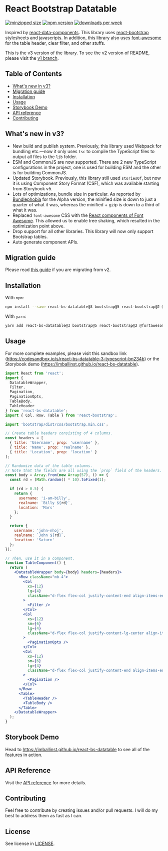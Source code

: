 # React Bootstrap Datatable

[![minzipped size](https://img.shields.io/bundlephobia/minzip/react-bs-datatable)](https://bundlephobia.com/package/react-bs-datatable) [![npm version](https://badge.fury.io/js/react-bs-datatable.svg)](https://badge.fury.io/js/react-bs-datatable) [![downloads per week](https://img.shields.io/npm/dw/react-bs-datatable)](https://www.npmjs.com/package/react-bs-datatable)

Inspired by [react-data-components](https://github.com/carlosrocha/react-data-components). This library uses [react-bootstrap](http://react-bootstrap.github.io/) stylesheets and javascripts. In addition, this library also uses [font-awesome](http://fontawesome.io/) for the table header, clear filter, and other stuffs.

This is the v3 version of the library. To see the v2 version of README, please visit the [v1 branch](https://github.com/imballinst/react-bs-datatable/tree/v1).

## Table of Contents

- [What's new in v3?](#whats-new-in-v3)
- [Migration guide](#migration-guide)
- [Installation](#installation)
- [Usage](#usage)
- [Storybook Demo](#storybook-demo)
- [API reference](#api-reference)
- [Contributing](#contributing)

## What's new in v3?

- New build and publish system. Previously, this library used Webpack for bundling etc.—now it only uses `tsc` to compile the TypeScript files to output all files to the `lib` folder.
- ESM and CommonJS are now supported. There are 2 new TypeScript configurations in the project, one is used for building ESM and the other is for building CommonJS.
- Updated Storybook. Previously, this library still used `storiesOf`, but now it is using Component Story Format (CSF), which was available starting from Storybook v5.
- Lots of optimizations, bundle size in particular. As reported by [Bundlephobia](https://bundlephobia.com/package/react-bs-datatable@3.0.0-alpha.6) for the Alpha version, the minified size is down to just a quarter of what it was, whereas the minified + gzip is down to a third of what it was.
- Replaced `font-awesome` CSS with the [React components of Font Awesome](https://fontawesome.com/v5.15/how-to-use/on-the-web/using-with/react). This allowed us to enable tree shaking, which resulted in the optimization point above.
- Drop support for all other libraries. This library will now only support Bootstrap tables.
- Auto generate component APIs.

## Migration guide

Please read [this guide](./MIGRATION_GUIDE.md) if you are migrating from v2.

## Installation

With `npm`:

```bash
npm install --save react-bs-datatable@3 bootstrap@5 react-bootstrap@2 @fortawesome/fontawesome-svg-core@6 @fortawesome/free-solid-svg-icons@6 @fortawesome/react-fontawesome@0
```

With `yarn`:

```bash
yarn add react-bs-datatable@3 bootstrap@5 react-bootstrap@2 @fortawesome/fontawesome-svg-core@6 @fortawesome/free-solid-svg-icons@6 @fortawesome/react-fontawesome@0
```

## Usage

For more complete examples, please visit this sandbox link (https://codesandbox.io/s/react-bs-datatable-3-typescript-bn234b) or the Storybook demo (https://imballinst.github.io/react-bs-datatable).

```jsx
import React from 'react';
import {
  DatatableWrapper,
  Filter,
  Pagination,
  PaginationOpts,
  TableBody,
  TableHeader
} from 'react-bs-datatable';
import { Col, Row, Table } from 'react-bootstrap';

import 'bootstrap/dist/css/bootstrap.min.css';

// Create table headers consisting of 4 columns.
const headers = [
  { title: 'Username', prop: 'username' },
  { title: 'Name', prop: 'realname' },
  { title: 'Location', prop: 'location' }
];

// Randomize data of the table columns.
// Note that the fields are all using the `prop` field of the headers.
const body = Array.from(new Array(57), () => {
  const rd = (Math.random() * 10).toFixed(1);

  if (rd > 0.5) {
    return {
      username: 'i-am-billy',
      realname: `Billy ${rd}`,
      location: 'Mars'
    };
  }

  return {
    username: 'john-nhoj',
    realname: `John ${rd}`,
    location: 'Saturn'
  };
});

// Then, use it in a component.
function TableComponent() {
  return (
    <DatatableWrapper body={body} headers={headers}>
      <Row className="mb-4">
        <Col
          xs={12}
          lg={4}
          className="d-flex flex-col justify-content-end align-items-end"
        >
          <Filter />
        </Col>
        <Col
          xs={12}
          sm={6}
          lg={4}
          className="d-flex flex-col justify-content-lg-center align-items-center justify-content-sm-start mb-2 mb-sm-0"
        >
          <PaginationOpts />
        </Col>
        <Col
          xs={12}
          sm={6}
          lg={4}
          className="d-flex flex-col justify-content-end align-items-end"
        >
          <Pagination />
        </Col>
      </Row>
      <Table>
        <TableHeader />
        <TableBody />
      </Table>
    </DatatableWrapper>
  );
}
```

## Storybook Demo

Head to https://imballinst.github.io/react-bs-datatable to see all of the features in action.

## API Reference

Visit the [API reference](./api/README.md) for more details.

## Contributing

Feel free to contribute by creating issues and/or pull requests. I will do my best to address them as fast as I can.

## License

See license in [LICENSE](./LICENSE).
